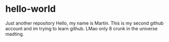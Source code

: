 # hello-world
Just another repository
Hello, my name is Martin. This is my second github account and im trying to learn github.
LMao only 8 crunk in the universe madting.
